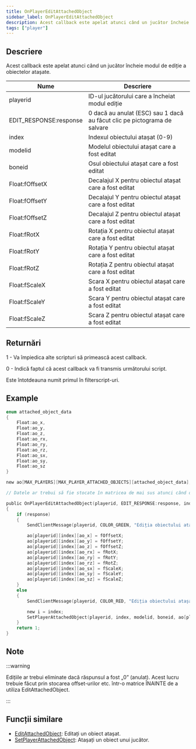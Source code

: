 ```yaml
---
title: OnPlayerEditAttachedObject
sidebar_label: OnPlayerEditAttachedObject
description: Acest callback este apelat atunci când un jucător încheie modul de ediție a obiectelor atașate.
tags: ["player"]
---
```


## Descriere

Acest callback este apelat atunci când un jucător încheie modul de ediție a obiectelor atașate.

| Nume                   | Descriere                                                                |
|------------------------|--------------------------------------------------------------------------|
| playerid               | ID-ul jucătorului care a încheiat modul ediție                           |
| EDIT_RESPONSE:response | 0 dacă au anulat (ESC) sau 1 dacă au făcut clic pe pictograma de salvare |
| index                  | Indexul obiectului atașat (0-9)                                          |
| modelid                | Modelul obiectului atașat care a fost editat                             |
| boneid                 | Osul obiectului atașat care a fost editat                                |
| Float:fOffsetX         | Decalajul X pentru obiectul atașat care a fost editat                    |
| Float:fOffsetY         | Decalajul Y pentru obiectul atașat care a fost editat                    |
| Float:fOffsetZ         | Decalajul Z pentru obiectul atașat care a fost editat                    |
| Float:fRotX            | Rotația X pentru obiectul atașat care a fost editat                      |
| Float:fRotY            | Rotația Y pentru obiectul atașat care a fost editat                      |
| Float:fRotZ            | Rotația Z pentru obiectul atașat care a fost editat                      |
| Float:fScaleX          | Scara X pentru obiectul atașat care a fost editat                        |
| Float:fScaleY          | Scara Y pentru obiectul atașat care a fost editat                        |
| Float:fScaleZ          | Scara Z pentru obiectul atașat care a fost editat                        |

## Returnări

1 - Va împiedica alte scripturi să primească acest callback.

0 - Indică faptul că acest callback va fi transmis următorului script.

Este întotdeauna numit primul în filterscript-uri.

## Example

```c
enum attached_object_data
{
    Float:ao_x,
    Float:ao_y,
    Float:ao_z,
    Float:ao_rx,
    Float:ao_ry,
    Float:ao_rz,
    Float:ao_sx,
    Float:ao_sy,
    Float:ao_sz
}

new ao[MAX_PLAYERS][MAX_PLAYER_ATTACHED_OBJECTS][attached_object_data];

// Datele ar trebui să fie stocate în matricea de mai sus atunci când obiectele atașate sunt atașate.

public OnPlayerEditAttachedObject(playerid, EDIT_RESPONSE:response, index, modelid, boneid, Float:fOffsetX, Float:fOffsetY, Float:fOffsetZ, Float:fRotX, Float:fRotY, Float:fRotZ, Float:fScaleX, Float:fScaleY, Float:fScaleZ)
{
    if (response)
    {
        SendClientMessage(playerid, COLOR_GREEN, "Ediția obiectului atașat a fost salvată.");

        ao[playerid][index][ao_x] = fOffsetX;
        ao[playerid][index][ao_y] = fOffsetY;
        ao[playerid][index][ao_z] = fOffsetZ;
        ao[playerid][index][ao_rx] = fRotX;
        ao[playerid][index][ao_ry] = fRotY;
        ao[playerid][index][ao_rz] = fRotZ;
        ao[playerid][index][ao_sx] = fScaleX;
        ao[playerid][index][ao_sy] = fScaleY;
        ao[playerid][index][ao_sz] = fScaleZ;
    }
    else
    {
        SendClientMessage(playerid, COLOR_RED, "Ediția obiectului atașat nu a fost salvată.");

        new i = index;
        SetPlayerAttachedObject(playerid, index, modelid, boneid, ao[playerid][i][ao_x], ao[playerid][i][ao_y], ao[playerid][i][ao_z], ao[playerid][i][ao_rx], ao[playerid][i][ao_ry], ao[playerid][i][ao_rz], ao[playerid][i][ao_sx], ao[playerid][i][ao_sy], ao[playerid][i][ao_sz]);
    }
    return 1;
}
```

## Note

:::warning

Edițiile ar trebui eliminate dacă răspunsul a fost „0” (anulat). Acest lucru trebuie făcut prin stocarea offset-urilor etc. într-o matrice ÎNAINTE de a utiliza EditAttachedObject.

:::

## Funcții similare

- [EditAttachedObject](../functions/EditAttachedObject): Editați un obiect atașat.
- [SetPlayerAttachedObject](../functions/SetPlayerAttachedObject): Atașați un obiect unui jucător.